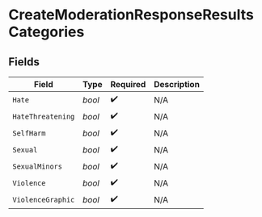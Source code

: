 # CreateModerationResponseResultsCategories


## Fields

| Field              | Type               | Required           | Description        |
| ------------------ | ------------------ | ------------------ | ------------------ |
| `Hate`             | *bool*             | :heavy_check_mark: | N/A                |
| `HateThreatening`  | *bool*             | :heavy_check_mark: | N/A                |
| `SelfHarm`         | *bool*             | :heavy_check_mark: | N/A                |
| `Sexual`           | *bool*             | :heavy_check_mark: | N/A                |
| `SexualMinors`     | *bool*             | :heavy_check_mark: | N/A                |
| `Violence`         | *bool*             | :heavy_check_mark: | N/A                |
| `ViolenceGraphic`  | *bool*             | :heavy_check_mark: | N/A                |